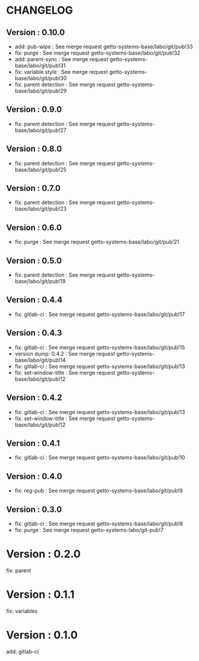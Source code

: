 # CHANGELOG

## Version : 0.10.0

- add: pub-wipe : See merge request getto-systems-base/labo/git/pub!33
- fix: purge : See merge request getto-systems-base/labo/git/pub!32
- add: parent-sync : See merge request getto-systems-base/labo/git/pub!31
- fix: variable style : See merge request getto-systems-base/labo/git/pub!30
- fix: parent detection : See merge request getto-systems-base/labo/git/pub!29


## Version : 0.9.0

- fix: parent detection : See merge request getto-systems-base/labo/git/pub!27


## Version : 0.8.0

- fix: parent detection : See merge request getto-systems-base/labo/git/pub!25


## Version : 0.7.0

- fix: parent detection : See merge request getto-systems-base/labo/git/pub!23


## Version : 0.6.0

- fix: purge : See merge request getto-systems-base/labo/git/pub!21


## Version : 0.5.0

- fix: parent detection : See merge request getto-systems-base/labo/git/pub!19


## Version : 0.4.4

- fix: gitlab-ci : See merge request getto-systems-base/labo/git/pub!17


## Version : 0.4.3

- fix: gitlab-ci : See merge request getto-systems-base/labo/git/pub!15
- version dump: 0.4.2 : See merge request getto-systems-base/labo/git/pub!14
- fix: gitlab-ci : See merge request getto-systems-base/labo/git/pub!13
- fix: set-window-title : See merge request getto-systems-base/labo/git/pub!12


## Version : 0.4.2

- fix: gitlab-ci : See merge request getto-systems-base/labo/git/pub!13
- fix: set-window-title : See merge request getto-systems-base/labo/git/pub!12


## Version : 0.4.1

- fix: gitlab-ci : See merge request getto-systems-base/labo/git/pub!10


## Version : 0.4.0

- fix: reg-pub : See merge request getto-systems-base/labo/git/pub!9


## Version : 0.3.0

- fix: gitlab-ci : See merge request getto-systems-base/labo/git/pub!8
- fix: purge : See merge request getto-systems-labo/git-pub!7

# Version : 0.2.0

fix: parent

# Version : 0.1.1

fix: variables

# Version : 0.1.0

add: gitlab-ci

